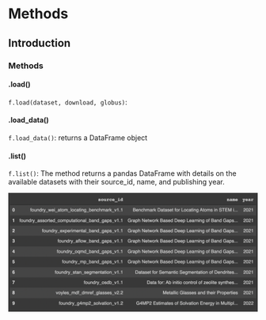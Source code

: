 # Methods

## Introduction



### Methods

#### .load()

`f.load(dataset, download, globus)`:&#x20;

#### .load\_data()

`f.load_data()`: returns a DataFrame object

#### .list()

`f.list()`:  The method returns a pandas DataFrame with details on the available datasets with their source\_id, name, and publishing year.

![Table returned by f.list() of all datasets in the MDF index](<../.gitbook/assets/Screen Shot 2022-01-27 at 1.29.23 PM (1).png>)
